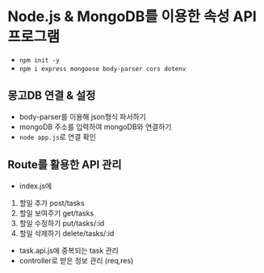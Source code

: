 # Node.js & MongoDB를 이용한 속성 API 프로그램

- `npm init -y` <br>
- `npm i express mongoose body-parser cors dotenv`<br>

## 몽고DB 연결 & 설정

- body-parser를 이용해 json형식 파서하기 <br>
- mongoDB 주소를 입력하여 mongoDB와 연결하기<br>
- `node app.js`로 연결 확인<br>


## Route를 활용한 API 관리

- index.js에<br>
1. 할일 추가 post/tasks<br>
2. 할일 보여주기  get/tasks<br>
3. 할일 수정하기 put/tasks/:id<br>
4. 할일 삭제하기 delete/tasks/:id<br>

- task.api.js에 중복되는 task 관리
- controller로 받은 정보 관리 (req,res)

